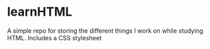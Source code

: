 # learnHTML
A simple repo for storing the different things I work on while studying HTML.
Includes a CSS stylesheet
